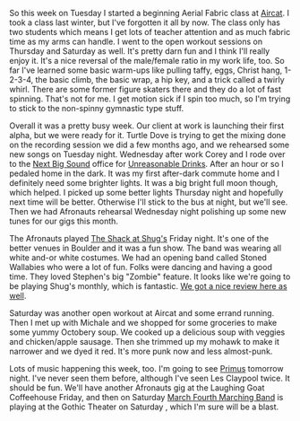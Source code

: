 So this week on Tuesday I started a beginning Aerial Fabric class at [Aircat](http://www.aircat.net/).  I took a class last winter, but I've forgotten it all by now.  The class only has two students which means I get lots of teacher attention and as much fabric time as my arms can handle.  I went to the open workout sessions on Thursday and Saturday as well.  It's pretty darn fun and I think I'll really enjoy it.  It's a nice reversal of the male/female ratio in my work life, too. So far I've learned some basic warm-ups like pulling taffy, eggs, Christ hang, 1-2-3-4, the basic climb, the basic wrap, a hip key, and a trick called a twirly whirl.  There are some former figure skaters there and they do a lot of fast spinning.  That's not for me.  I get motion sick if I spin too much, so I'm trying to stick to the non-spinny gymnastic type stuff.

Overall it was a pretty busy week.  Our client at work is launching their first alpha, but we were ready for it.  Turtle Dove is trying to get the mixing done on the recording session we did a few months ago, and we rehearsed some new songs on Tuesday night.  Wednesday after work Corey and I rode over to the [Next Big Sound](http://nextbigsound.com/) office for [Unreasonable Drinks](http://unreasonabledrinksoctober2011.eventbrite.com/).  After an hour or so I pedaled home in the dark.  It was my first after-dark commute home and I definitely need some brighter lights.  It was a big bright full moon though, which helped.  I picked up some better lights Thursday night and hopefully next time will be better.  Otherwise I'll stick to the bus at night, but we'll see.  Then we had Afronauts rehearsal Wednesday night polishing up some new tunes for our gigs this month.

The Afronauts played [The Shack at Shug's](http://www.shugscuisine.com/event-schedule/) Friday night.  It's one of the better venues in Boulder and it was a fun show.  The band was wearing all white and-or white costumes.  We had an opening band called Stoned Wallabies who were a lot of fun.  Folks were dancing and having a good time.  They loved Stephen's big "Zombie" feature.  It looks like we're going to be playing Shug's monthly, which is fantastic. [We got a nice review here as well](http://tbonestim.wordpress.com/2011/10/15/the-afronauts-shake-it-at-shug%E2%80%99s/).

Saturday was another open workout at Aircat and some errand running.  Then I met up with Michale and we shopped for some groceries to make some yummy Octobery soup.  We cooked up a delicious soup with veggies and chicken/apple sausage.  Then she trimmed up my mohawk to make it narrower and we dyed it red.  It's more punk now and less almost-punk.

Lots of music happening this week, too.  I'm going to see [Primus](http://www.primusville.com/) tomorrow night.  I've never seen them before, although I've seen Les Claypool twice.  It should be fun.  We'll have another Afronauts gig at the Laughing Goat Coffeehouse Friday, and then on Saturday [March Fourth Marching Band](http://marchfourthmarchingband.com/) is playing at the Gothic Theater on Saturday , which I'm sure will be a blast.